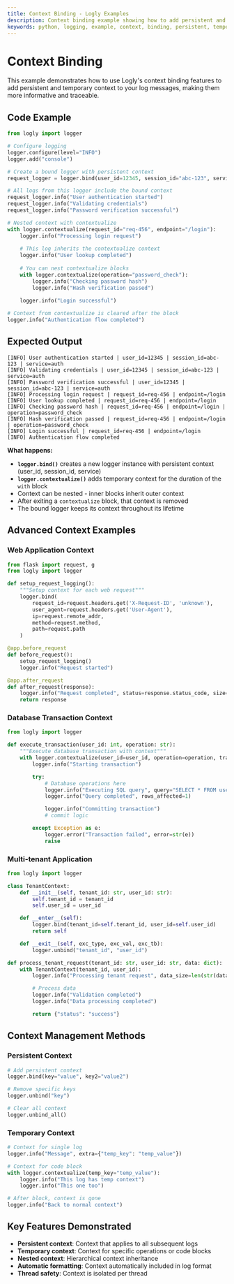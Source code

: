 ```yaml
---
title: Context Binding - Logly Examples
description: Context binding example showing how to add persistent and temporary context to log messages for better traceability.
keywords: python, logging, example, context, binding, persistent, temporary, traceability, logly
---
```


# Context Binding

This example demonstrates how to use Logly's context binding features to add persistent and temporary context to your log messages, making them more informative and traceable.

## Code Example

```python
from logly import logger

# Configure logging
logger.configure(level="INFO")
logger.add("console")

# Create a bound logger with persistent context
request_logger = logger.bind(user_id=12345, session_id="abc-123", service="auth")

# All logs from this logger include the bound context
request_logger.info("User authentication started")
request_logger.info("Validating credentials")
request_logger.info("Password verification successful")

# Nested context with contextualize
with logger.contextualize(request_id="req-456", endpoint="/login"):
    logger.info("Processing login request")
    
    # This log inherits the contextualize context
    logger.info("User lookup completed")
    
    # You can nest contextualize blocks
    with logger.contextualize(operation="password_check"):
        logger.info("Checking password hash")
        logger.info("Hash verification passed")
    
    logger.info("Login successful")

# Context from contextualize is cleared after the block
logger.info("Authentication flow completed")
```

## Expected Output

```
[INFO] User authentication started | user_id=12345 | session_id=abc-123 | service=auth
[INFO] Validating credentials | user_id=12345 | session_id=abc-123 | service=auth
[INFO] Password verification successful | user_id=12345 | session_id=abc-123 | service=auth
[INFO] Processing login request | request_id=req-456 | endpoint=/login
[INFO] User lookup completed | request_id=req-456 | endpoint=/login
[INFO] Checking password hash | request_id=req-456 | endpoint=/login | operation=password_check
[INFO] Hash verification passed | request_id=req-456 | endpoint=/login | operation=password_check
[INFO] Login successful | request_id=req-456 | endpoint=/login
[INFO] Authentication flow completed
```

**What happens:**
- **`logger.bind()`** creates a new logger instance with persistent context (user_id, session_id, service)
- **`logger.contextualize()`** adds temporary context for the duration of the `with` block
- Context can be nested - inner blocks inherit outer context
- After exiting a `contextualize` block, that context is removed
- The bound logger keeps its context throughout its lifetime

## Advanced Context Examples

### Web Application Context

```python
from flask import request, g
from logly import logger

def setup_request_logging():
    """Setup context for each web request"""
    logger.bind(
        request_id=request.headers.get('X-Request-ID', 'unknown'),
        user_agent=request.headers.get('User-Agent'),
        ip=request.remote_addr,
        method=request.method,
        path=request.path
    )

@app.before_request
def before_request():
    setup_request_logging()
    logger.info("Request started")

@app.after_request
def after_request(response):
    logger.info("Request completed", status=response.status_code, size=len(response.data))
    return response
```

### Database Transaction Context

```python
from logly import logger

def execute_transaction(user_id: int, operation: str):
    """Execute database transaction with context"""
    with logger.contextualize(user_id=user_id, operation=operation, transaction_id="tx-123"):
        logger.info("Starting transaction")

        try:
            # Database operations here
            logger.info("Executing SQL query", query="SELECT * FROM users")
            logger.info("Query completed", rows_affected=1)

            logger.info("Committing transaction")
            # commit logic

        except Exception as e:
            logger.error("Transaction failed", error=str(e))
            raise
```

### Multi-tenant Application

```python
from logly import logger

class TenantContext:
    def __init__(self, tenant_id: str, user_id: str):
        self.tenant_id = tenant_id
        self.user_id = user_id

    def __enter__(self):
        logger.bind(tenant_id=self.tenant_id, user_id=self.user_id)
        return self

    def __exit__(self, exc_type, exc_val, exc_tb):
        logger.unbind("tenant_id", "user_id")

def process_tenant_request(tenant_id: str, user_id: str, data: dict):
    with TenantContext(tenant_id, user_id):
        logger.info("Processing tenant request", data_size=len(str(data)))

        # Process data
        logger.info("Validation completed")
        logger.info("Data processing completed")

        return {"status": "success"}
```

## Context Management Methods

### Persistent Context

```python
# Add persistent context
logger.bind(key="value", key2="value2")

# Remove specific keys
logger.unbind("key")

# Clear all context
logger.unbind_all()
```

### Temporary Context

```python
# Context for single log
logger.info("Message", extra={"temp_key": "temp_value"})

# Context for code block
with logger.contextualize(temp_key="temp_value"):
    logger.info("This log has temp context")
    logger.info("This one too")

# After block, context is gone
logger.info("Back to normal context")
```

## Key Features Demonstrated

- **Persistent context**: Context that applies to all subsequent logs
- **Temporary context**: Context for specific operations or code blocks
- **Nested context**: Hierarchical context inheritance
- **Automatic formatting**: Context automatically included in log format
- **Thread safety**: Context is isolated per thread